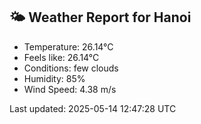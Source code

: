 <!-- WEATHER-START -->
## 🌤 Weather Report for Hanoi

- Temperature: 26.14°C
- Feels like: 26.14°C
- Conditions: few clouds
- Humidity: 85%
- Wind Speed: 4.38 m/s

Last updated: 2025-05-14 12:47:28 UTC
<!-- WEATHER-END -->
